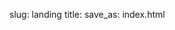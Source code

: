 slug: landing
title:
save_as: index.html

<style>
        body {
			background-image: url(images/harper_med_blur.png);
			background-repeat:no-repeat;
			background-size:100%;
			background-position:center;
		}
</style>

<!-- <div class="back-img"> </div> -->
<!-- ![harper](images/big_harper.jpg "Foo") -->
